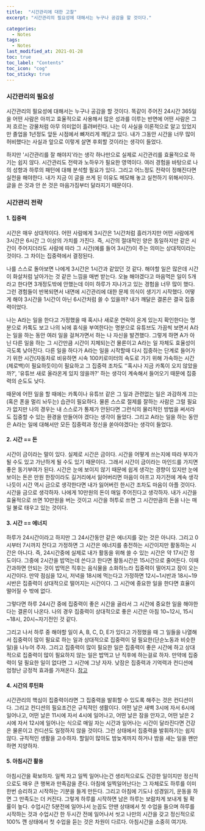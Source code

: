 ```yaml
---
title:  "시간관리에 대한 고찰"
excerpt: "시간관리의 필요성에 대해서는 누구나 공감을 할 것이다."

categories:
  - Notes
tags:
  - Notes
last_modified_at: 2021-01-28 
toc: true
toc_label: "Contents"
toc_icon: "cog"
toc_sticky: true
---
```


### 시간관리의 필요성

시간관리의 필요성에 대해서는 누구나 공감을 할 것이다. 똑같이 주어진 24시간 365일을 어떤 사람은 아끼고 효율적으로 사용해서 많은 성과를 이루는 반면에 어떤 사람은 그저 흐르는 강물처럼 아무 의미없이 흘려버린다. 나는 이 사실을 이론적으로 알고 있었지만 졸업을 1년정도 앞둔 시점에서 뼈저리게 깨닫고 있다. 내가 그동안 시간을 너무 많이 허비했다는 사실과 앞으로 이렇게 살면 후회할 것이라는 생각이 들었다. 

하지만 '시간관리를 잘 해야지'라는 생각 하나만으로 실제로 시간관리를 효율적으로 하기는 쉽지 않다. 시간관리도 전략과 노하우가 필요한 영역이다. 여러 경험을 바탕으로 나의 성향과 하루의 패턴에 대해 분석할 필요가 있다. 그리고 어느정도 전략이 정해진다면 실천을 해야한다. 내가 지금 이 글을 쓰게 된 이유도 메모해 놓고 실천하기 위해서이다. 글을 쓴 것과 안 쓴 것은 마음가짐부터 달라지기 때문이다. 

### 시간관리 전략

#### 1. 집중력

시간은 매우 상대적이다. 어떤 사람에게 3시간은 1시간처럼 흘러가지만 어떤 사람에게 3시간은 6시간 그 이상의 가치를 가진다. 즉, 시간의 절대적인 양은 동일하지만 같은 시간이 주어지더라도 사람에 따라 그 시간(예를 들어 3시간)이 주는 의미는 상대적이라는 것이다. 그 차이는 집중력에서 결정된다.

나를 스스로 돌아보면 나에게 3시간은 1시간과 같았던 것 같다. 해야할 일은 많은데 시간이 화살처럼 날아가는 것 같은 느낌을 매번 받는다. 오늘 해야겠다고 마음먹은 일이 5개라고 한다면 3개정도밖에 안했는데 이미 하루가 지나가고 있는 경험을 너무 많이 했다. 그런 경험들이 반복되면서 내면에 시간관리에 대한 문제 의식이 생기기 시작했다. 어떻게 해야 3시간을 1시간이 아닌 6시간처럼 쓸 수 있을까? 내가 깨달은 결론은 결국 집중력이었다. 

나는 A라는 일을 한다고 가정했을 때 혹시나 새로운 연락이 온게 있는지 확인한다는 명분으로 카톡도 보고 나의 뇌에 휴식을 부여한다는 명분으로 유튜브도 가끔씩 보면서 A라는 일을 하는 동안 여러 일을 걸쳐가면서 하는 나 자신을 발견했다. 그렇게 하면 A가 아닌 다른 일을 하는 그 시간만큼 시간이 지체되는건 물론이고 A라는 일 자체도 효율성이 극도록 낮아진다. 다른 일을 하다가 A라는 일을 시작할때 다시 집중하는 단계로 들어가기 위한 시간(자동차로 비유하면 시속 100키로미터의 속도로 가기 위해 가속하는 시간(제로백)이 필요하듯이)이 필요하고 그 집중력 조차도 ''혹시나 지금 카톡이 오지 않았을까?', '유튜브 새로 올라온게 있지 않을까?' 하는 생각이 계속해서 들어오기 때문에 집중력의 순도도 낮다. 

때문에 어떤 일을 할 때에는 카톡이나 유튜브 같은 그 일과 관련없는 일은 과감하게 끄는(혹은 폰을 멀리 놔두는) 습관이 필요하다. 물론 스스로 절제를 잘하는 사람은 그럴 필요가 없지만 나의 경우는 내 스스로가 통제가 안된다면 그런식의 물리적인 방법을 써서라도 집중할 수 있는 환경을 만들어야 겠다는 생각이 들었다. 그리고 A라는 일을 하는 동안은 A라는 일에 대해서만 모든 집중력과 정신을 쏟아야겠다는 생각이 들었다. 

#### 2. 시간 == 돈

시간이 금이라는 말이 있다. 실제로 시간은 금이다. 시간을 어떻게 쓰는지에 따라 부자가 될 수도 있고 가난하게 될 수도 있기 때문이다. 그래서 시간이 금이라는 마인드를 가지면 좋은 동기부여가 된다. 시간은 눈에 보이지 않기 때문에 쉽게 생각는 경향이 있지만 눈에 보이는 돈은 만원 한장이라도 길거리에서 잃어버리면 마음이 아프고 자기전에 계속 생각나듯이 시간 역시 금으로 생각한다면 내가 잃어버린 한시간 조차도 마음이 아플 것이다. 시간을 금으로 생각하자. 나에게 10만원의 돈이 매일 주어진다고 생각하자. 내가 시간을 효율적으로 쓰면 10만원을 버는 것이고 시간을 허투로 쓰면 그 시간만큼의 돈을 나는 매일 불로 태우고 있는 것이다. 

#### 3. 시간 == 에너지

하루가 24시간이라고 하지만 그 24시간동안 같은 에너지를 갖는 것은 아니다. 그리고 0시부터 7시까지 잔다고 가정하면 그 시간은 에너지를 충전하는 시간이지만 활동하는 시간은 아니다. 즉, 24시간중에 실제로 내가 활동을 위해 쓸 수 있는 시간은 약 17시간 정도이다. 그중에 2시간을 밥먹는데 쓴다고 한다면 활동시간은 15시간으로 줄어든다. 이때 간과하면 안되는 것이 밥먹은 직후는 음식물을 소화하느라 집중력이 떨어지고 잠이 오는 시간이다. 만약 점심을 12시, 저녁을 18시에 먹는다고 가정하면 12시~1시반과 18시~19시반은 집중력이 상대적으로 떨어지는 시간이다. 그 시간에 중요한 일을 한다면 효율이 떨어질 수 밖에 없다. 

그렇다면 하루 24시간 중에 집중력이 좋은 시간을 골라서 그 시간에 중요한 일을 해야한다는 결론이 나온다. 나의 경우 집중력이 상대적으로 좋은 시간은 아침 10~12시, 15시~18시, 20시~자기전인 것 같다. 

그리고 나서 하루 중 해야할 일이 A, B, C, D, E가 있다고 가정했을 때 그 일들을 나열해서 집중력이 많이 필요로 하는 일과 상대적으로 집중력이 덜 필요한(단순노동과 비슷한 일)을 나누어 주자. 그리고 집중력이 많이 필요한 일은 집중력이 좋은 시간에 하고 상대적으로 집중력이 많이 필요하지 않는 일은 밥먹고 난 직후에 하는걸로 하자. 만약에 집중력이 덜 필요한 일이 없다면 그 시간에 그냥 자자. 낮잠은 집중력과 기억력과 컨디션에 엄청난 긍정적 효과를 가져온다. [참고](https://m.post.naver.com/viewer/postView.nhn?volumeNo=9111430&memberNo=11714168)

#### 4. 시간의 루틴화

시간관리의 핵심이 집중력이라면 그 집중력을 발휘할 수 있도록 해주는 것은 컨디션이다. 그리고 컨디션의 필요조건은 규칙적인 생활이다. 어떤 날은 새벽 3시에 자서 6시에 일어나고, 어떤 날은 11시에 자서 4시에 일어나고, 어떤 날은 잠을 안자고, 어떤 날은 2시에 자서 12시에 일어나는 식으로 매일 자는 시간과 일어나는 시간이 달라진다면 건강은 물론이고 컨디션도 일정하지 않을 것이다. 그런 상태에서 집중력을 발휘하기는 쉽지 않다. 규칙적인 생활을 고수하자. 할일이 많아도 밤늦게까지 하거나 밤을 새는 일을 왠만하면 지양하자. 

#### 5. 아침시간 활용

아침시간을 확보하자. 일찍 자고 일찍 일어나는건 생리적으로도 건강한 일이지만 정신적으로도 매우 큰 행복과 만족감을 준다. 아침에 일찍일어난다는 그 자체로도 하루를 이미 한번 승리하고 시작하는 기분을 들게 만든다. 그리고 아침에 기도나 성경읽기, 운동을 하면 그 만족도는 더 커진다. 그렇게 하루를 시작하면 남은 하루는 보람차게 보내게 될 확률이 높다. 수업시간 5분전에 일어나서 눈꼽도 안땐 상태에서 첫 수업을 들으며 하루를 시작하는 것과 수업시간 한 두시간 전에 일어나서 씻고 나만의 시간을 갖고 정신적으로 100% 깬 상태에서 첫 수업을 듣는 것은 차원이 다르다. 아침시간을 소중히 여기자. 
